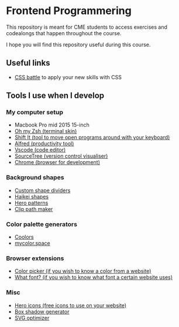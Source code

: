 # Frontend Programmering

This repository is meant for CME students to access exercises and codealongs that happen throughout the course.

I hope you will find this repository useful during this course.

## Useful links

- [CSS battle](https://cssbattle.dev/) to apply your new skills with CSS

## Tools I use when I develop

### My computer setup
- Macbook Pro mid 2015 15-inch
- [Oh my Zsh (terminal skin)](https://ohmyz.sh/)
- [Shift It (tool to move open programs around with your keyboard)](https://github.com/fikovnik/ShiftIt)
- [Alfred (productivity tool)](https://www.alfredapp.com/)
- [Vscode (code editor)](https://code.visualstudio.com/)
- [SourceTree (version control visualiser)](https://www.sourcetreeapp.com/)
- [Chrome (browser for development)](https://www.google.se/chrome)

### Background shapes
- [Custom shape dividers](https://shapedivider.app)
- [Haikei shapes](https://app.haikei.app/)
- [Hero patterns](https://www.heropatterns.com/)
- [Clip path maker](https://bennettfeely.com/clippy/)

### Color palette generators
- [Coolors](https://coolors.co/)
- [mycolor.space](https://mycolor.space/)

### Browser extensions
- [Color picker (if you wish to know a color from a website)](https://chrome.google.com/webstore/detail/colorpick-eyedropper/ohcpnigalekghcmgcdcenkpelffpdolg)
- [What font? (if you wish to know what font a certain website uses)](https://chrome.google.com/webstore/detail/whatfont/jabopobgcpjmedljpbcaablpmlmfcogm)

### Misc
- [Hero icons (free icons to use on your website)](https://heroicons.com/)
- [Box shadow generator](https://cssgenerator.org/box-shadow-css-generator.html)
- [SVG optimizer](https://jakearchibald.github.io/svgomg/)
